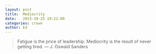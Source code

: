 ```yaml
---
layout: post
title:  Mediocrity
date:   2015-10-25 19:21:00
categories: crown
author: Ed
---
```


> Fatigue is the price of leadership. Mediocrity is the result of never getting tired. — J. Oswald Sanders
